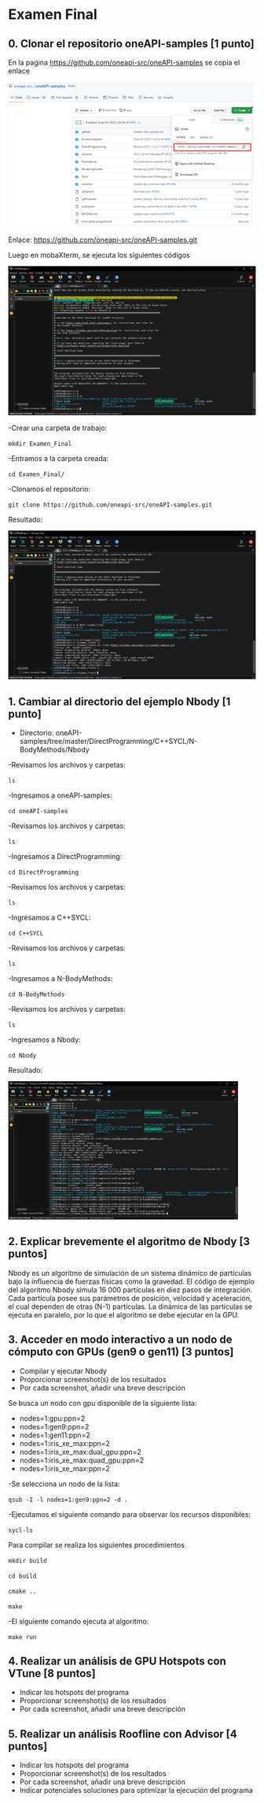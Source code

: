 # Examen Final
## 0.	Clonar el repositorio oneAPI-samples [1 punto]
En la pagina https://github.com/oneapi-src/oneAPI-samples se copia el enlace

![This is an image](/Desarrollo/Imagen1.png)

Enlace:
https://github.com/oneapi-src/oneAPI-samples.git

Luego en mobaXterm, se ejecuta los siguientes códigos

![This is an image](/Desarrollo/Imagen2.png)

-Crear una carpeta de trabajo: 

`mkdir Examen_Final`

-Entramos a la carpeta creada:

`cd Examen_Final/`

-Clonamos el repositorio:

`git clone https://github.com/oneapi-src/oneAPI-samples.git`

Resultado:
 
![This is an image](/Desarrollo/Imagen3.png)

## 1.	Cambiar al directorio del ejemplo Nbody [1 punto]

- Directorio: oneAPI-samples/tree/master/DirectProgramming/C++SYCL/N-BodyMethods/Nbody

-Revisamos los archivos y carpetas:

`ls`

-Ingresamos a oneAPI-samples:

`cd oneAPI-samples`

-Revisamos los archivos y carpetas:

`ls`

-Ingresamos a DirectProgramming:

`cd DirectProgramming`

-Revisamos los archivos y carpetas:

`ls`

-Ingresamos a C++SYCL:

`cd C++SYCL`

-Revisamos los archivos y carpetas:

`ls`

-Ingresamos a N-BodyMethods:

`cd N-BodyMethods`

-Revisamos los archivos y carpetas:

`ls`

-Ingresamos a Nbody:

`cd Nbody`

Resultado:

![This is an image](/Desarrollo/Imagen4.png)

## 2.	Explicar brevemente el algoritmo de Nbody [3 puntos]

Nbody es un algoritmo de simulación de un sistema dinámico de partículas bajo la influencia de fuerzas físicas como la gravedad. El código de ejemplo del algoritmo Nbody simula 16 000 partículas en diez pasos de integración. Cada partícula posee sus parámetros de posición, velocidad y aceleración, el cual dependen de otras (N-1) partículas. La dinámica de las partículas se ejecuta en paralelo, por lo que el algoritmo se debe ejecutar en la GPU.

## 3.	Acceder en modo interactivo a un nodo de cómputo con GPUs (gen9 o gen11) [3 puntos]

- Compilar y ejecutar Nbody
- Proporcionar screenshot(s) de los resultados
- Por cada screenshot, añadir una breve descripción

Se busca un nodo con gpu disponible de la siguiente lista:

- nodes=1:gpu:ppn=2
- nodes=1:gen9:ppn=2
- nodes=1:gen11:ppn=2
- nodes=1:iris_xe_max:ppn=2
- nodes=1:iris_xe_max:dual_gpu:ppn=2
- nodes=1:iris_xe_max:quad_gpu:ppn=2
- nodes=1:iris_xe_max:ppn=2

-Se selecciona un nodo de la lista:

`qsub -I -l nodes=1:gen9:ppn=2 -d .`

-Ejecutamos el siguiente comando para observar los recursos disponibles:

`sycl-ls`

Para compilar se realiza los siguientes procedimientos

`mkdir build`

`cd build`

`cmake ..`

`make`

-El siguiente comando ejecuta al algoritmo:

`make run`


## 4.	Realizar un análisis de GPU Hotspots con VTune [8 puntos]
- Indicar los hotspots del programa
- Proporcionar screenshot(s) de los resultados
- Por cada screenshot, añadir una breve descripción

## 5.	Realizar un análisis Roofline con Advisor [4 puntos]
- Indicar los hotspots del programa
- Proporcionar screenshot(s) de los resultados
- Por cada screenshot, añadir una breve descripción
-	Indicar potenciales soluciones para optimizar la ejecución del programa
